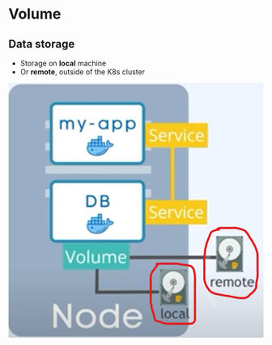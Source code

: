 # Volume 

## Data storage


- Storage on __local__ machine
- Or __remote__, outside of the K8s cluster


<p align="center">
    <img src="./MKC-images/volume-diagram.jpg">
</p>
